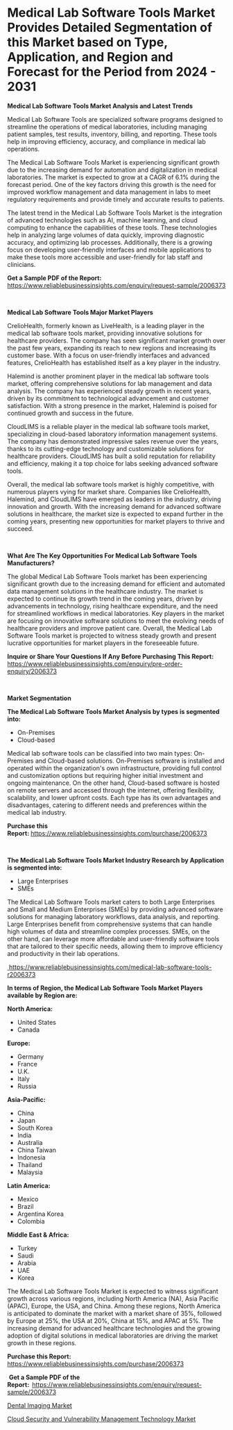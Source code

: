 <p><h1>Medical Lab Software Tools Market Provides Detailed Segmentation of this Market based on Type, Application, and Region and Forecast for the Period from 2024 - 2031</h1></p><p><strong>Medical Lab Software Tools Market Analysis and Latest Trends</strong></p>
<p><p>Medical Lab Software Tools are specialized software programs designed to streamline the operations of medical laboratories, including managing patient samples, test results, inventory, billing, and reporting. These tools help in improving efficiency, accuracy, and compliance in medical lab operations.</p><p>The Medical Lab Software Tools Market is experiencing significant growth due to the increasing demand for automation and digitalization in medical laboratories. The market is expected to grow at a CAGR of 6.1% during the forecast period. One of the key factors driving this growth is the need for improved workflow management and data management in labs to meet regulatory requirements and provide timely and accurate results to patients.</p><p>The latest trend in the Medical Lab Software Tools Market is the integration of advanced technologies such as AI, machine learning, and cloud computing to enhance the capabilities of these tools. These technologies help in analyzing large volumes of data quickly, improving diagnostic accuracy, and optimizing lab processes. Additionally, there is a growing focus on developing user-friendly interfaces and mobile applications to make these tools more accessible and user-friendly for lab staff and clinicians.</p></p>
<p><strong>Get a Sample PDF of the Report:&nbsp;</strong> <a href="https://www.reliablebusinessinsights.com/enquiry/request-sample/2006373">https://www.reliablebusinessinsights.com/enquiry/request-sample/2006373</a></p>
<p>&nbsp;</p>
<p><strong>Medical Lab Software Tools Major Market Players</strong></p>
<p><p>CrelioHealth, formerly known as LiveHealth, is a leading player in the medical lab software tools market, providing innovative solutions for healthcare providers. The company has seen significant market growth over the past few years, expanding its reach to new regions and increasing its customer base. With a focus on user-friendly interfaces and advanced features, CrelioHealth has established itself as a key player in the industry.</p><p>Halemind is another prominent player in the medical lab software tools market, offering comprehensive solutions for lab management and data analysis. The company has experienced steady growth in recent years, driven by its commitment to technological advancement and customer satisfaction. With a strong presence in the market, Halemind is poised for continued growth and success in the future.</p><p>CloudLIMS is a reliable player in the medical lab software tools market, specializing in cloud-based laboratory information management systems. The company has demonstrated impressive sales revenue over the years, thanks to its cutting-edge technology and customizable solutions for healthcare providers. CloudLIMS has built a solid reputation for reliability and efficiency, making it a top choice for labs seeking advanced software tools.</p><p>Overall, the medical lab software tools market is highly competitive, with numerous players vying for market share. Companies like CrelioHealth, Halemind, and CloudLIMS have emerged as leaders in the industry, driving innovation and growth. With the increasing demand for advanced software solutions in healthcare, the market size is expected to expand further in the coming years, presenting new opportunities for market players to thrive and succeed.</p></p>
<p>&nbsp;</p>
<p><strong>What Are The Key Opportunities For Medical Lab Software Tools Manufacturers?</strong></p>
<p><p>The global Medical Lab Software Tools market has been experiencing significant growth due to the increasing demand for efficient and automated data management solutions in the healthcare industry. The market is expected to continue its growth trend in the coming years, driven by advancements in technology, rising healthcare expenditure, and the need for streamlined workflows in medical laboratories. Key players in the market are focusing on innovative software solutions to meet the evolving needs of healthcare providers and improve patient care. Overall, the Medical Lab Software Tools market is projected to witness steady growth and present lucrative opportunities for market players in the foreseeable future.</p></p>
<p><strong>Inquire or Share Your Questions If Any Before Purchasing This Report:</strong> <a href="https://www.reliablebusinessinsights.com/enquiry/pre-order-enquiry/2006373">https://www.reliablebusinessinsights.com/enquiry/pre-order-enquiry/2006373</a></p>
<p>&nbsp;</p>
<p><strong>Market Segmentation</strong></p>
<p><strong>The Medical Lab Software Tools Market Analysis by types is segmented into:</strong></p>
<p><ul><li>On-Premises</li><li>Cloud-based</li></ul></p>
<p><p>Medical lab software tools can be classified into two main types: On-Premises and Cloud-based solutions. On-Premises software is installed and operated within the organization's own infrastructure, providing full control and customization options but requiring higher initial investment and ongoing maintenance. On the other hand, Cloud-based software is hosted on remote servers and accessed through the internet, offering flexibility, scalability, and lower upfront costs. Each type has its own advantages and disadvantages, catering to different needs and preferences within the medical lab industry.</p></p>
<p><strong>Purchase this Report:&nbsp;</strong><a href="https://www.reliablebusinessinsights.com/purchase/2006373">https://www.reliablebusinessinsights.com/purchase/2006373</a></p>
<p>&nbsp;</p>
<p><strong>The Medical Lab Software Tools Market Industry Research by Application is segmented into:</strong></p>
<p><ul><li>Large Enterprises</li><li>SMEs</li></ul></p>
<p><p>The Medical Lab Software Tools market caters to both Large Enterprises and Small and Medium Enterprises (SMEs) by providing advanced software solutions for managing laboratory workflows, data analysis, and reporting. Large Enterprises benefit from comprehensive systems that can handle high volumes of data and streamline complex processes. SMEs, on the other hand, can leverage more affordable and user-friendly software tools that are tailored to their specific needs, allowing them to improve efficiency and productivity in their lab operations.</p></p>
<p><a href="https://www.reliablebusinessinsights.com/medical-lab-software-tools-r2006373">&nbsp;https://www.reliablebusinessinsights.com/medical-lab-software-tools-r2006373</a></p>
<p><strong>In terms of Region, the Medical Lab Software Tools Market Players available by Region are:</strong></p>
<p>
    <p> <strong> North America: </strong>
        <ul>
            <li>United States</li>
            <li>Canada</li>
        </ul>
        </p> 
    <p> <strong> Europe: </strong>
        <ul>
            <li>Germany</li>
            <li>France</li>
            <li>U.K.</li>
            <li>Italy</li>
            <li>Russia</li>
        </ul>
        </p> 
    <p> <strong> Asia-Pacific: </strong>
        <ul>
            <li>China</li>
            <li>Japan</li>
            <li>South Korea</li>
            <li>India</li>
            <li>Australia</li>
            <li>China Taiwan</li>
            <li>Indonesia</li>
            <li>Thailand</li>
            <li>Malaysia</li>
        </ul>
        </p> 
    <p> <strong> Latin America: </strong>
        <ul>
            <li>Mexico</li>
            <li>Brazil</li>
            <li>Argentina Korea</li>
            <li>Colombia</li>
        </ul>
        </p> 
    <p> <strong> Middle East & Africa: </strong>
        <ul>
            <li>Turkey</li>
            <li>Saudi</li>
            <li>Arabia</li>
            <li>UAE</li>
            <li>Korea</li>
        </ul>
    </p>
    </p>
<p><p>The Medical Lab Software Tools Market is expected to witness significant growth across various regions, including North America (NA), Asia Pacific (APAC), Europe, the USA, and China. Among these regions, North America is anticipated to dominate the market with a market share of 35%, followed by Europe at 25%, the USA at 20%, China at 15%, and APAC at 5%. The increasing demand for advanced healthcare technologies and the growing adoption of digital solutions in medical laboratories are driving the market growth in these regions.</p></p>
<p><strong>Purchase this Report: </strong><a href="https://www.reliablebusinessinsights.com/purchase/2006373">https://www.reliablebusinessinsights.com/purchase/2006373</a></p>
<p>&nbsp;<strong>Get a Sample PDF of the Report:&nbsp;&nbsp;</strong><a href="https://www.reliablebusinessinsights.com/enquiry/request-sample/2006373">https://www.reliablebusinessinsights.com/enquiry/request-sample/2006373</a></p>
<p><strong></strong></p>
<p><p><a href="https://view.publitas.com/reportprime-1/dental-imaging-market-analysis-report-global-insights-by-region-type-extraoral-imaging-intraoral-imaging-and-application-dental-clinics-dental-laboratories-dental-academic-and-research-institutes-forensic-laboratories-from-2024-to-2031/">Dental Imaging Market</a></p><p><a href="https://github.com/Alonsoolds3wq1d81czn8rbol/Market-Research-Report-List-3/blob/main/cloud-security-and-vulnerability-management-technology-market.md">Cloud Security and Vulnerability Management Technology Market</a></p></p>